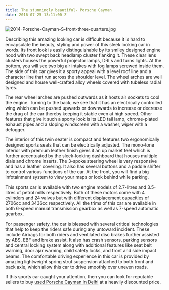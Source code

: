 ```yaml
---
title: The stunningly beautiful- Porsche Cayman
date: 2016-07-25 13:11:00 Z
---
```


![2014-Porsche-Cayman-S-front-three-quarters.jpg](/uploads/2014-Porsche-Cayman-S-front-three-quarters.jpg)

Describing this amazing looking car is difficult because it is hard to encapsulate the beauty, styling and power of this sleek looking car in words. Its front look is easily distinguishable by its smiley designed engine hood with two swept back headlamp cluster flanking it. These clear lens clusters houses the powerful projector lamps, DRLs and turns lights. At the bottom, you will see two big air intakes with fog lamps screwed inside them. The side of this car gives it a sporty appeal with a level roof line and a character line that run across the shoulder level. The wheel arches are well designed and house well-crafted alloy wheels covered with tubeless radial tyres.

The rear wheel arches are pushed outwards as it hosts air sockets to cool the engine. Turning to the back, we see that it has an electrically controlled wing which can be pushed upwards or downwards to increase or decrease the drag of the car thereby keeping it stable even at high speed. Other features that give it such a sporty look is its LED tail lamp, chrome-plated exhaust pipes and a sloping windscreen with a washer, wiper with a defogger.

The interior of this twin seater is compact and features two ergonomically designed sports seats that can be electrically adjusted. The mono-tone interior with premium leather finish gives it an up market feel which is further accentuated by the sleek-looking dashboard that houses multiple dials and chrome inserts. The 3-spoke steering wheel is very responsive and has a leather covering. It also has several buttons and a paddle shifter to control various functions of the car. At the front, you will find a big infotainment system to view your maps or look behind while parking.

This sports car is available with two engine models of 2.7-litres and 3.5-litres of petrol mills respectively. Both of these motors come with 4 cylinders and 24 valves but with different displacement capacities of 2706cc and 3436cc respectively. All the trims of this car are available in both 6-speed manual transmission gearbox as well as 7-speed automatic gearbox.

For passenger safety, the car is blessed with several critical technologies that help to keep the riders safe during any untoward incident. These include Airbags for both riders and ventilated disc brakes further assisted by ABS, EBF and brake assist. It also has crash sensors, parking sensors and central locking system along with additional features like seat belt warning, door ajar warning, child safety locks, and front and side impact beams. The comfortable driving experience in this car is provided by amazing lightweight spring strut suspension attached to both front and back axle, which allow this car to drive smoothly over uneven roads.

If this sports car caught your attention, then you can look for reputable sellers to buy [used Porsche Cayman in Delhi](http://www.bigboytoyz.com/porsche/cayman) at a heavily discounted price.  
